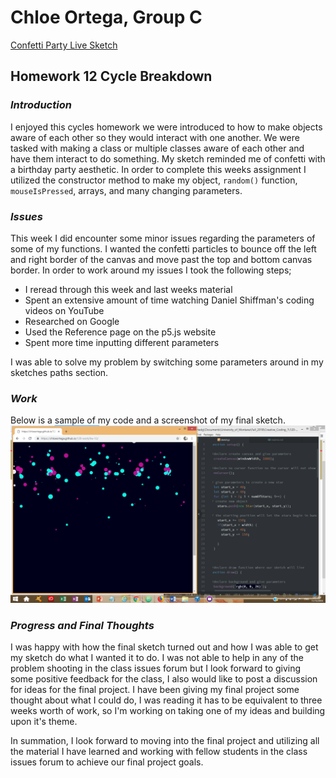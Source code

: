 # Chloe Ortega, Group C


[Confetti Party Live Sketch](https://chloeortega.github.io/120-work/hw-12/)

## Homework 12 Cycle Breakdown


### *Introduction*

I enjoyed this cycles homework we were introduced to how to make objects aware of each other so they would interact with one another. We were tasked with making a class or multiple classes aware of each other and have them interact to do something. My sketch reminded me of confetti with a birthday party aesthetic. In order to complete this weeks assignment I utilized the constructor method to make my object, `random()` function, `mouseIsPressed`, arrays, and many changing parameters.


### *Issues*

This week I did encounter some minor issues regarding the parameters of some of my functions. I wanted the confetti particles to bounce off the left and right border of the canvas and move past the top and bottom canvas border. In order to work around my issues I took the following steps;

- I reread through this week and last weeks material
- Spent an extensive amount of time watching Daniel Shiffman's coding videos on YouTube
- Researched on Google
- Used the Reference page on the p5.js website
- Spent more time inputting different parameters

I was able to solve my problem by switching some parameters around in my sketches paths section.


### *Work*

Below is a sample of my code and a screenshot of my final sketch.
![This is the screenshot of my final sketch](confetti.png)

### *Progress and Final Thoughts*

I was happy with how the final sketch turned out and how I was able to get my sketch do what I wanted it to do. I was not able to help in any of the problem shooting in the class issues forum but I look forward to giving some positive feedback for the class, I also would like to post a discussion for ideas for the final project. I have been giving my final project some thought about what I could do, I was reading it has to be equivalent to three weeks worth of work, so I'm working on taking one of my ideas and building upon it's theme.

In summation, I look forward to moving into the final project and utilizing all the material I have learned and working with fellow students in the class issues forum to achieve our final project goals.
